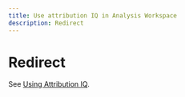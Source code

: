```yaml
---
title: Use attribution IQ in Analysis Workspace
description: Redirect
---
```


# Redirect

See [Using Attribution IQ](../c-panels/attribution/use-attribution.md).
